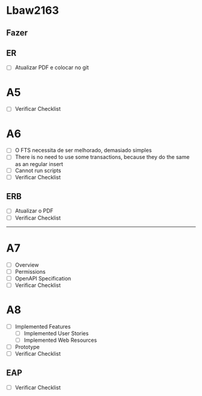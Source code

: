 # Lbaw2163

## Fazer

## ER
- [ ] Atualizar PDF e colocar no git


# A5
- [ ] Verificar Checklist

# A6
- [ ] O FTS necessita de ser melhorado, demasiado simples
- [ ] There is no need to use some transactions, because they do the same as an regular insert
- [ ] Cannot run scripts
- [ ] Verificar Checklist

## ERB
- [ ] Atualizar o PDF
- [ ] Verificar Checklist

-------------------------------------------------------------------------------------------------------------------------------------

# A7
- [ ] Overview
- [ ] Permissions
- [ ] OpenAPI Specification
- [ ] Verificar Checklist

# A8
- [ ] Implemented Features
    - [ ] Implemented User Stories
    - [ ] Implemented Web Resources
- [ ] Prototype
- [ ] Verificar Checklist

## EAP
- [ ] Verificar Checklist
